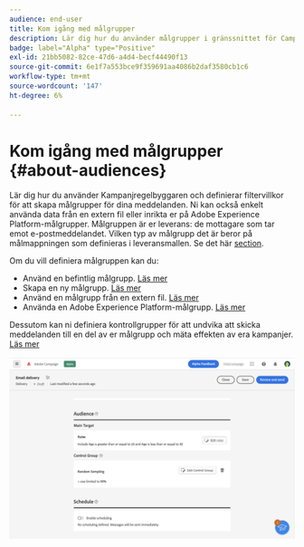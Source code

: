 ```yaml
---
audience: end-user
title: Kom igång med målgrupper
description: Lär dig hur du använder målgrupper i gränssnittet för Campaign Web
badge: label="Alpha" type="Positive"
exl-id: 21bb5082-82ce-47d6-a4d4-becf44490f13
source-git-commit: 6e1f7a553bce9f359691aa4086b2daf3580cb1c6
workflow-type: tm+mt
source-wordcount: '147'
ht-degree: 6%

---
```



# Kom igång med målgrupper {#about-audiences}

<!--
Audience only created for the delivery, not available later-->


<!--
Three ways:
* existing audience

Campaign or AEP Audiences

* create new on the fly

query like AEP segment builder (same component with campaign data)

* import from file

show use case with a new audience creation (or import from file?)

control groups like acc: exract, random, based on attribute
-->

Lär dig hur du använder Kampanjregelbyggaren och definierar filtervillkor för att skapa målgrupper för dina meddelanden. Ni kan också enkelt använda data från en extern fil eller inrikta er på Adobe Experience Platform-målgrupper. Målgruppen är er leverans: de mottagare som tar emot e-postmeddelandet. Vilken typ av målgrupp det är beror på målmappningen som definieras i leveransmallen. Se det här [section](../email/create-email.md).

Om du vill definiera målgruppen kan du:

* Använd en befintlig målgrupp. [Läs mer](add-audience.md)
* Skapa en ny målgrupp. [Läs mer](segment-builder.md)
* Använd en målgrupp från en extern fil. [Läs mer](file-audience.md)
* Använda en Adobe Experience Platform-målgrupp. [Läs mer](aep-audience.md)

Dessutom kan ni definiera kontrollgrupper för att undvika att skicka meddelanden till en del av er målgrupp och mäta effekten av era kampanjer. [Läs mer](control-group.md)

![](assets/about-audience.png)
